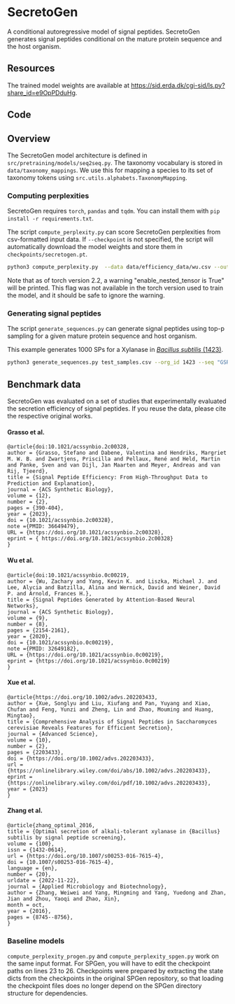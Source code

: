 # SecretoGen


A conditional autoregressive model of signal peptides. SecretoGen generates signal peptides conditional on the mature protein sequence and the host organism.


## Resources

The trained model weights are available at https://sid.erda.dk/cgi-sid/ls.py?share_id=e9OpPDduHg.


## Code

## Overview

The SecretoGen model architecture is defined in `src/pretraining/models/seq2seq.py`. The taxonomy vocabulary is stored in `data/taxonomy_mappings`. We use this for mapping a species to its set of taxonomy tokens using `src.utils.alphabets.TaxonomyMapping`.

### Computing perplexities

SecretoGen requires `torch`, `pandas` and `tqdm`. You can install them with `pip install -r requirements.txt`.

The script `compute_perplexity.py` can score SecretoGen perplexities from csv-formatted input data. If `--checkpoint` is not specified, the script will automatically download the model weights and store them in `checkpoints/secretogen.pt`.

```sh
python3 compute_perplexity.py  --data data/efficiency_data/wu.csv --out_file test_run.csv
```

Note that as of torch version 2.2, a warning "enable_nested_tensor is True" will be printed. This flag was not available in the torch version used to train the model, and it should be safe to ignore the warning.

### Generating signal peptides

The script `generate_sequences.py` can generate signal peptides using top-p sampling for a given mature protein sequence and host organism.

This example generates 1000 SPs for a Xylanase in [*Bacillus subtilis* (1423)](https://www.uniprot.org/taxonomy/1423).
```sh
python3 generate_sequences.py test_samples.csv --org_id 1423 --seq "GSRTITNNEMGNHSGYDYELWKDYGNTSMTLNNGGAFSAGWNNIGNALFRKGKKFDSTRTHHQLGNISINYNASFNPGGNSYLCVYGWTQSPLAEYYIVDSWGTYRPTGAYKGSFYADGGTYDIYETTRVNQPSIIGIATFKQYWSVRQTKRTSGTVSVSAHFRKWESLGMPIGKMYETAFTVEGYQSSGSANVMTNQLFIGN" --top_p 0.75
```


## Benchmark data

SecretoGen was evaluated on a set of studies that experimentally evaluated the secretion efficiency of signal peptides. If you reuse the data, please cite the respective original works.


#### Grasso et al.

    @article{doi:10.1021/acssynbio.2c00328,
    author = {Grasso, Stefano and Dabene, Valentina and Hendriks, Margriet M. W. B. and Zwartjens, Priscilla and Pellaux, René and Held, Martin and Panke, Sven and van Dijl, Jan Maarten and Meyer, Andreas and van Rij, Tjeerd},
    title = {Signal Peptide Efficiency: From High-Throughput Data to Prediction and Explanation},
    journal = {ACS Synthetic Biology},
    volume = {12},
    number = {2},
    pages = {390-404},
    year = {2023},
    doi = {10.1021/acssynbio.2c00328},
    note ={PMID: 36649479},
    URL = {https://doi.org/10.1021/acssynbio.2c00328},
    eprint = { https://doi.org/10.1021/acssynbio.2c00328}
    }

#### Wu et al.

    @article{doi:10.1021/acssynbio.0c00219,
    author = {Wu, Zachary and Yang, Kevin K. and Liszka, Michael J. and Lee, Alycia and Batzilla, Alina and Wernick, David and Weiner, David P. and Arnold, Frances H.},
    title = {Signal Peptides Generated by Attention-Based Neural Networks},
    journal = {ACS Synthetic Biology},
    volume = {9},
    number = {8},
    pages = {2154-2161},
    year = {2020},
    doi = {10.1021/acssynbio.0c00219},
    note ={PMID: 32649182},
    URL = {https://doi.org/10.1021/acssynbio.0c00219},
    eprint = {https://doi.org/10.1021/acssynbio.0c00219}
    }


#### Xue et al.

    @article{https://doi.org/10.1002/advs.202203433,
    author = {Xue, Songlyu and Liu, Xiufang and Pan, Yuyang and Xiao, Chufan and Feng, Yunzi and Zheng, Lin and Zhao, Mouming and Huang, Mingtao},
    title = {Comprehensive Analysis of Signal Peptides in Saccharomyces cerevisiae Reveals Features for Efficient Secretion},
    journal = {Advanced Science},
    volume = {10},
    number = {2},
    pages = {2203433},
    doi = {https://doi.org/10.1002/advs.202203433},
    url = {https://onlinelibrary.wiley.com/doi/abs/10.1002/advs.202203433},
    eprint = {https://onlinelibrary.wiley.com/doi/pdf/10.1002/advs.202203433},
    year = {2023}
    }

#### Zhang et al.

    @article{zhang_optimal_2016,
    title = {Optimal secretion of alkali-tolerant xylanase in {Bacillus} subtilis by signal peptide screening},
    volume = {100},
    issn = {1432-0614},
    url = {https://doi.org/10.1007/s00253-016-7615-4},
    doi = {10.1007/s00253-016-7615-4},
    language = {en},
    number = {20},
    urldate = {2022-11-22},
    journal = {Applied Microbiology and Biotechnology},
    author = {Zhang, Weiwei and Yang, Mingming and Yang, Yuedong and Zhan, Jian and Zhou, Yaoqi and Zhao, Xin},
    month = oct,
    year = {2016},
    pages = {8745--8756},
    }


### Baseline models

`compute_perplexity_progen.py` and `compute_perplexity_spgen.py` work on the same input format.
For SPGen, you will have to edit the checkpoint paths on lines 23 to 26. Checkpoints were prepared by extracting the state dicts from the checkpoints in the original SPGen repository, so that loading the checkpoint files does no longer depend on the SPGen directory structure for dependencies.